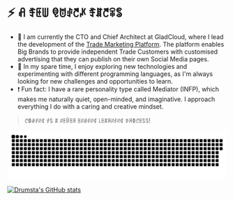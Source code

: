 # ⚡️ ꋬ ꄟꏹꅐ ꋠꌈꂑꇃꈵ ꄟꁲꇃꋖꌚ

- 📝 I am currently the CTO and Chief Architect at GladCloud, where I lead the development of the [Trade Marketing Platform](https://www.github.com/gladcloud/). The platform enables Big Brands to provide independent Trade Customers with customised advertising that they can publish on their own Social Media pages.
- 🚶 In my spare time, I enjoy exploring new technologies and experimenting with different programming languages, as I'm always looking for new challenges and opportunities to learn.
- ❗ Fun fact: I have a rare personality type called Mediator (INFP), which makes me naturally quiet, open-minded, and imaginative. I approach everything I do with a caring and creative mindset.
 
> ꇃꂦꂡꂑꋊꁍ ꂑꌚ ꁲ ꋊꏹꀰꏹꋪ ꏹꋊꂡꂑꋊꁍ ꒒ꏹꁲꋪꋊꂑꋊꁍ ꉣꋪꂦꇃꏹꌚꌚ!

![Funny Contributions Animation](contributions.svg)

[![Drumsta's GitHub stats](https://github-readme-stats.vercel.app/api?username=drumsta&count_private=true&hide=contribs&show_icons=true&theme=vue-dark)](https://github.com/anuraghazra/github-readme-stats)
